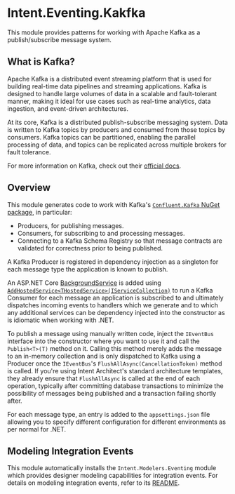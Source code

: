 ﻿# Intent.Eventing.Kakfka

This module provides patterns for working with Apache Kafka as a publish/subscribe message system.

## What is Kafka?

Apache Kafka is a distributed event streaming platform that is used for building real-time data pipelines and streaming applications. Kafka is designed to handle large volumes of data in a scalable and fault-tolerant manner, making it ideal for use cases such as real-time analytics, data ingestion, and event-driven architectures.

At its core, Kafka is a distributed publish-subscribe messaging system. Data is written to Kafka topics by producers and consumed from those topics by consumers. Kafka topics can be partitioned, enabling the parallel processing of data, and topics can be replicated across multiple brokers for fault tolerance.

For more information on Kafka, check out their [official docs](https://docs.confluent.io/kafka/).

## Overview

This module generates code to work with Kafka's [`Confluent.Kafka` NuGet package](https://www.nuget.org/packages/Confluent.Kafka), in particular:

- Producers, for publishing messages.
- Consumers, for subscribing to and processing messages.
- Connecting to a Kafka Schema Registry so that message contracts are validated for correctness prior to being published.

A Kafka Producer is registered in dependency injection as a singleton for each message type the application is known to publish.

An ASP.NET Core [BackgroundService](https://learn.microsoft.com/aspnet/core/fundamentals/host/hosted-services) is added using [`AddHostedService<THostedService>(IServiceCollection)`](https://learn.microsoft.com/dotnet/api/microsoft.extensions.dependencyinjection.servicecollectionhostedserviceextensions.addhostedservice) to run a Kafka Consumer for each message an application is subscribed to and ultimately dispatches incoming events to handlers which we generate and to which any additional services can be dependency injected into the constructor as is idiomatic when working with .NET.

To publish a message using manually written code, inject the `IEventBus` interface into the constructor where you want to use it and call the `Publish<T>(T)` method on it. Calling this method merely adds the message to an in-memory collection and is only dispatched to Kafka using a Producer once the `IEventBus`'s `FlushAllAsync(CancellationToken)` method is called. If you're using Intent Architect's standard architecture templates, they already ensure that `FlushAllAsync` is called at the end of each operation, typically after committing database transactions to minimize the possibility of messages being published and a transaction failing shortly after.

For each message type, an entry is added to the `appsettings.json` file allowing you to specify different configuration for different environments as per normal for .NET.

## Modeling Integration Events

This module automatically installs the `Intent.Modelers.Eventing` module which provides designer modeling capabilities for integration events. For details on modeling integration events, refer to its [README](https://github.com/IntentArchitect/Intent.Modules/blob/development/Modules/Intent.Modules.Modelers.Eventing/README.md).
